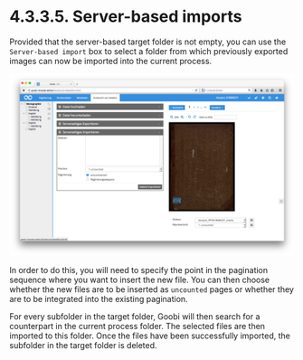 # 4.3.3.5. Server-based imports

Provided that the server-based target folder is not empty, you can use the `Server-based import` box to select a folder from which previously exported images can now be imported into the current process.

![Server-based file import](../../../../.gitbook/assets/57d.png)

In order to do this, you will need to specify the point in the pagination sequence where you want to insert the new file. You can then choose whether the new files are to be inserted as `uncounted` pages or whether they are to be integrated into the existing pagination.

For every subfolder in the target folder, Goobi will then search for a counterpart in the current process folder. The selected files are then imported to this folder. Once the files have been successfully imported, the subfolder in the target folder is deleted.

